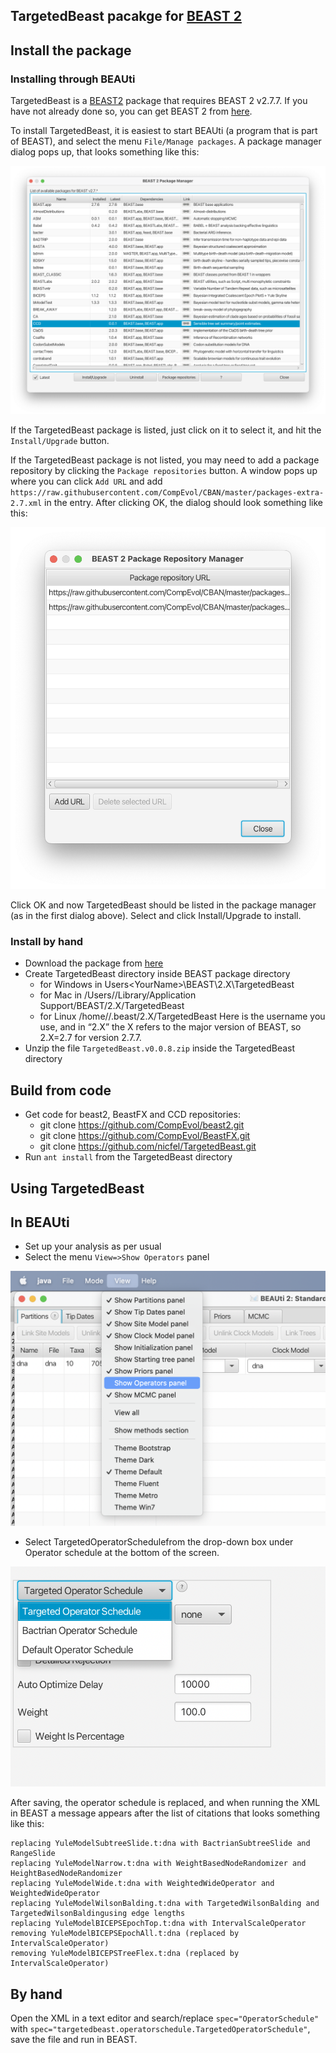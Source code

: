 ## TargetedBeast pacakge for [BEAST 2](https://beast2.org)


## Install the package

### Installing through BEAUti

TargetedBeast is a [BEAST2](http://beast2.org) package that requires BEAST 2 v2.7.7.
If you have not already done so, you can get BEAST 2 from [here](http://beast2.org).

To install TargetedBeast, it is easiest to start BEAUti (a program that is part of BEAST), and select the menu `File/Manage packages`. A package manager dialog pops up, that looks something like this:

![Package Manager](https://github.com/CompEvol/CCD/raw/master/doc/package_repos.png)

If the TargetedBeast package is listed, just click on it to select it, and hit the `Install/Upgrade` button.

If the TargetedBeast package is not listed, you may need to add a package repository by clicking the `Package repositories` button. A window pops up where you can click `Add URL` and add `https://raw.githubusercontent.com/CompEvol/CBAN/master/packages-extra-2.7.xml` in the entry. After clicking OK, the dialog should look something like this:

![Package Repositories](https://github.com/CompEvol/CCD/raw/master/doc/package_repos0.png)

Click OK and now TargetedBeast should be listed in the package manager (as in the first dialog above). Select and click Install/Upgrade to install.

### Install by hand

* Download the package from [here](https://github.com/nicfel/targetedbeast/releases/download/v0.8.0/TargetedBeast.v0.8.0.zip)
* Create TargetedBeast directory inside BEAST package directory
  * for Windows in Users\<YourName>\BEAST\2.X\TargetedBeast
  * for Mac in /Users/<YourName>\/Library/Application Support/BEAST/2.X/TargetedBeast
  * for Linux /home/<YourName>/.beast/2.X/TargetedBeast
  Here <YourName> is the username you use, and in “2.X” the X refers to the major version of BEAST, so 2.X=2.7 for version 2.7.7.
* Unzip the file `TargetedBeast.v0.0.8.zip` inside the TargetedBeast directory

## Build from code

* Get code for beast2, BeastFX and CCD repositories:
  * git clone https://github.com/CompEvol/beast2.git
  * git clone https://github.com/CompEvol/BeastFX.git
  * git clone https://github.com/nicfel/TargetedBeast.git
* Run `ant install` from the TargetedBeast directory
  


## Using TargetedBeast

## In BEAUti

* Set up your analysis as per usual
* Select the menu `View=>Show Operators` panel

![Show operators](https://github.com/nicfel/targetedbeast/raw/master/doc/show-operators.png)


* Select TargetedOperatorSchedulefrom the drop-down box under Operator schedule at the bottom of the screen.

![Select targeted schedule](https://github.com/nicfel/targetedbeast/raw/master/doc/select-targeted-schedule.png)

After saving, the operator schedule is replaced, and when running the XML in BEAST a message appears after the list of citations that looks something like this:

```
replacing YuleModelSubtreeSlide.t:dna with BactrianSubtreeSlide and RangeSlide
replacing YuleModelNarrow.t:dna with WeightBasedNodeRandomizer and HeightBasedNodeRandomizer
replacing YuleModelWide.t:dna with WeightedWideOperator and WeightedWideOperator
replacing YuleModelWilsonBalding.t:dna with TargetedWilsonBalding and TargetedWilsonBaldingusing edge lengths
replacing YuleModelBICEPSEpochTop.t:dna with IntervalScaleOperator
removing YuleModelBICEPSEpochAll.t:dna (replaced by IntervalScaleOperator)
removing YuleModelBICEPSTreeFlex.t:dna (replaced by IntervalScaleOperator)
```

## By hand

Open the XML in a text editor and search/replace `spec="OperatorSchedule"` with `spec="targetedbeast.operatorschedule.TargetedOperatorSchedule"`, save the file and run in BEAST.



